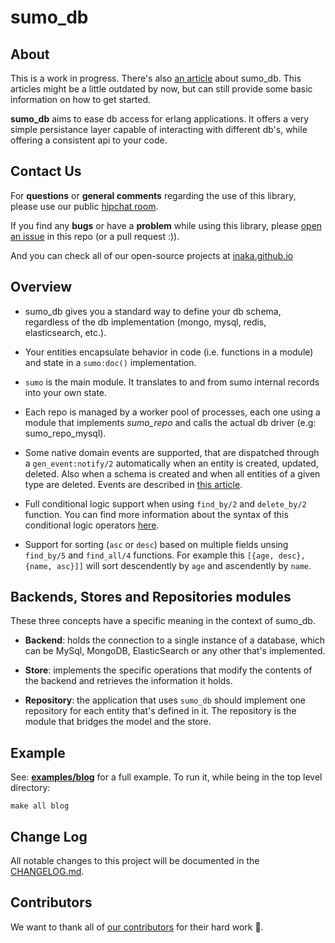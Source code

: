 # sumo_db

## About

This is a work in progress. There's also [an article][sumo-article] about
sumo_db. This articles might be a little outdated by now, but can still
provide some basic information on how to get started.

**sumo_db** aims to ease db access for erlang applications. It offers a very
simple persistance layer capable of interacting with different db's, while
offering a consistent api to your code.

## Contact Us

For **questions** or **general comments** regarding the use of this library,
please use our public [hipchat room](https://www.hipchat.com/gpBpW3SsT).

If you find any **bugs** or have a **problem** while using this library, please
[open an issue][issue] in this repo (or a pull request :)).

And you can check all of our open-source projects at
[inaka.github.io](http://inaka.github.io)

## Overview

 * sumo_db gives you a standard way to define your db schema, regardless of the
 db implementation (mongo, mysql, redis, elasticsearch, etc.).

 * Your entities encapsulate behavior in code (i.e. functions in a module) and
 state in a ``sumo:doc()`` implementation.

 * `sumo` is the main module. It translates to and from sumo internal records
 into your own state.

 * Each repo is managed by a worker pool of processes, each one using a module
 that implements *sumo_repo* and calls the actual db driver
 (e.g: sumo_repo_mysql).

 * Some native domain events are supported, that are dispatched through a
 `gen_event:notify/2` automatically when an entity is created, updated, deleted.
 Also when a schema is created and when all entities of a given type are
 deleted. Events are described in [this article][domain-article].

 * Full conditional logic support when using `find_by/2` and `delete_by/2`
 function. You can find more information about the syntax of this conditional
 logic operators [here][cond-syntax].

 * Support for sorting (`asc` or `desc`) based on multiple fields unsing
 `find_by/5` and `find_all/4` functions. For example this
 `[{age, desc}, {name, asc}]]` will sort descendently by `age` and ascendently
  by `name`.

## Backends, Stores and Repositories modules

These three concepts have a specific meaning in the context of sumo_db.

 - **Backend**: holds the connection to a single instance of a database, which
 can be MySql, MongoDB, ElasticSearch or any other that's implemented.

 - **Store**: implements the specific operations that modify the contents of the
 backend and retrieves the information it holds.

 - **Repository**: the application that uses `sumo_db` should implement one
 repository for each entity that's defined in it. The repository is the module
 that bridges the model and the store.

## Example

See: [**examples/blog**][example-blog] for a full example. To run it, while
being in the top level directory:

    make all blog

## Change Log

All notable changes to this project will be documented in the
[CHANGELOG.md](CHANGELOG.md).

## Contributors

We want to thank all of [our contributors](CONTRIBUTORS.md) for their hard work
:muscle:.

 [sumo-article]: http://marcelog.github.com/articles/erlang_persistence_entities.html
 [domain-article]: http://marcelog.github.com/articles/erlang_epers_persist_entities_domain_events.html
 [issue]: https://github.com/inaka/sumo_db/issues/new
 [example-blog]: https://github.com/inaka/sumo_db/tree/master/examples/blog
 [cond-syntax]: https://github.com/inaka/sumo_db/wiki/Conditional-Logic-Syntax
